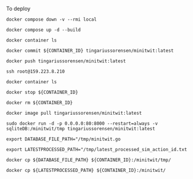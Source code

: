 To deploy

`docker compose down -v --rmi local` 

`docker compose up -d --build` 

`docker container ls`

`docker commit ${CONTAINER_ID} tingariussorensen/minitwit:latest`

`docker push tingariussorensen/minitwit:latest`

`ssh root@159.223.8.210`

`docker container ls`

`docker stop ${CONTAINER_ID}`

`docker rm ${CONTAINER_ID}`

`docker image pull tingariussorensen/minitwit:latest`

`sudo docker run -d -p 0.0.0.0:80:8000 --restart=always -v sqliteDB:/minitwit/tmp tingariussorensen/minitwit:latest`

`export DATABASE_FILE_PATH="/tmp/minitwit.go`

`export LATESTPROCESSED_PATH="/tmp/latest_processed_sim_action_id.txt`

`docker cp ${DATABASE_FILE_PATH} ${CONTAINER_ID}:/minitwit/tmp/`

`docker cp ${LATESTPROCESSED_PATH} ${CONTAINER_ID}:/minitwit/`

